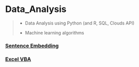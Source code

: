 # Data_Analysis
> - Data Analysis using Python (and R, SQL, Clouds API)
>
> - Machine learning algorithms

### [Sentence Embedding]()

### [Excel VBA]()

